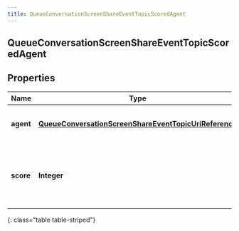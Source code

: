 ```yaml
---
title: QueueConversationScreenShareEventTopicScoredAgent
---
```


## QueueConversationScreenShareEventTopicScoredAgent

## Properties

| Name      | Type                                                                                                                                 | Description                                                                       | Notes      |
| --------- | ------------------------------------------------------------------------------------------------------------------------------------ | --------------------------------------------------------------------------------- | ---------- |
| **agent** | <!----><!---->[**QueueConversationScreenShareEventTopicUriReference**](QueueConversationScreenShareEventTopicUriReference.md)<!----> | A UriReference for a resource                                                     | [optional] |
| **score** | <!----><!---->**Integer**<!---->                                                                                                     | Agent&#39;s score for the current conversation, from 0 - 100, higher being better | [optional] |

{: class="table table-striped"}
